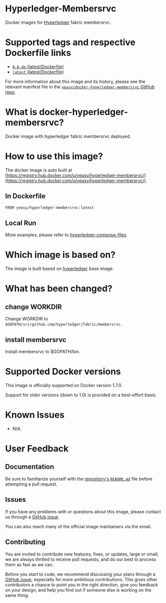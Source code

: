 Hyperledger-Membersrvc
===
Docker images for [Hyperledger](https://www.hyperledger.org) fabric membersrvc.

# Supported tags and respective Dockerfile links

* [`0.6-dp` (latest/Dockerfile)](https://github.com/yeasy/docker-hyperledger-membersrvc/blob/0.6-dp/Dockerfile)
* [`latest` (latest/Dockerfile)](https://github.com/yeasy/docker-hyperledger-membersrvc/blob/master/Dockerfile)

For more information about this image and its history, please see the relevant manifest file in the [`yeasy/docker-hyperledger-membersrvc` GitHub repo](https://github.com/yeasy/docker-hyperledger-membersrvc).

# What is docker-hyperledger-membersrvc?
Docker image with hyperledger fabric membersrvc deployed.

# How to use this image?
The docker image is auto built at [https://registry.hub.docker.com/u/yeasy/hyperledger-membersrvc/](https://registry.hub.docker.com/u/yeasy/hyperledger-membersrvc/).

## In Dockerfile
```sh
FROM yeasy/hyperledger-membersrvc:latest
```

## Local Run
More examples, please refer to [hyperledger-compose-files](https://github.com/yeasy/docker-compose-files#hyperledger).

# Which image is based on?
The image is built based on [hyperledger](https://hub.docker.com/r/yeasy/hyperledger) base image.

# What has been changed?
## change WORKDIR
Change WORKDIR to `$GOPATH/src/github.com/hyperledger/fabric/membersrvc`.

## install membersrvc
Install membersrvc to $GOPATH/bin.

# Supported Docker versions

This image is officially supported on Docker version 1.7.0.

Support for older versions (down to 1.0) is provided on a best-effort basis.

# Known Issues
* N/A.

# User Feedback
## Documentation
Be sure to familiarize yourself with the [repository's `README.md`](https://github.com/yeasy/docker-hyperledger-membersrvc/blob/master/README.md) file before attempting a pull request.

## Issues
If you have any problems with or questions about this image, please contact us through a [GitHub issue](https://github.com/yeasy/docker-hyperledger-membersrvc/issues).

You can also reach many of the official image maintainers via the email.

## Contributing

You are invited to contribute new features, fixes, or updates, large or small; we are always thrilled to receive pull requests, and do our best to process them as fast as we can.

Before you start to code, we recommend discussing your plans through a [GitHub issue](https://github.com/yeasy/docker-hyperledger-membersrvc/issues), especially for more ambitious contributions. This gives other contributors a chance to point you in the right direction, give you feedback on your design, and help you find out if someone else is working on the same thing.
